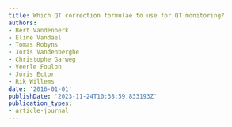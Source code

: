 ```yaml
---
title: Which QT correction formulae to use for QT monitoring?
authors:
- Bert Vandenberk
- Eline Vandael
- Tomas Robyns
- Joris Vandenberghe
- Christophe Garweg
- Veerle Foulon
- Joris Ector
- Rik Willems
date: '2016-01-01'
publishDate: '2023-11-24T10:38:59.833193Z'
publication_types:
- article-journal
---
```

